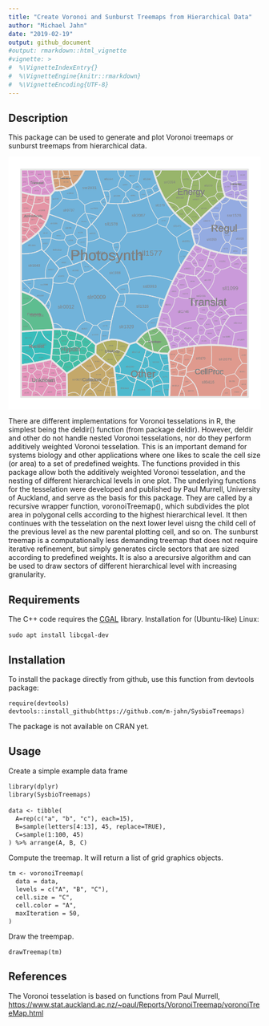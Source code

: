 ```yaml
---
title: "Create Voronoi and Sunburst Treemaps from Hierarchical Data"
author: "Michael Jahn"
date: "2019-02-19"
output: github_document
#output: rmarkdown::html_vignette
#vignette: >
#  %\VignetteIndexEntry{}
#  %\VignetteEngine{knitr::rmarkdown}
#  %\VignetteEncoding{UTF-8}
---
```




## Description

This package can be used to generate and plot Voronoi treemaps or
sunburst treemaps from hierarchical data. 

<img src="vignettes/tm.png" title="plot of chunk unnamed-chunk-3" alt="plot of chunk unnamed-chunk-3" width="600px" style="display: block; margin: auto;" />

There are different implementations for
Voronoi tesselations in R, the simplest being the deldir() function (from package
deldir). However, deldir and other do not handle nested Voronoi tesselations, nor
do they perform additively weighted Voronoi tesselation. This is an important
demand for systems biology and other applications where one likes to scale the cell
size (or area) to a set of predefined weights. The functions provided in this package
allow both the additively weighted Voronoi tesselation, and the nesting of different
hierarchical levels in one plot. The underlying functions for the tesselation
were developed and published by Paul Murrell, University of Auckland, and serve
as the basis for this package. They are called by a recursive wrapper function,
voronoiTreemap(), which subdivides the plot area in polygonal cells according to
the highest hierarchical level.  It then continues with the tesselation on the next 
lower level uisng the child cell of the previous level as the new parental plotting
cell, and so on. The sunburst treemap is a computationally less demanding treemap that
does not require iterative refinement, but simply generates circle sectors that are
sized according to predefined weights. It is also a arecursive algorithm and can be
used to draw sectors of different hierarchical level with increasing granularity.

## Requirements

The C++ code requires the [CGAL](https://www.cgal.org/download.html) library.
Installation for (Ubuntu-like) Linux:

`sudo apt install libcgal-dev`

## Installation

To install the package directly from github, use this function from devtools package:

```
require(devtools)
devtools::install_github(https://github.com/m-jahn/SysbioTreemaps)
```
The package is not available on CRAN yet. 

## Usage

Create a simple example data frame

```
library(dplyr)
library(SysbioTreemaps)

data <- tibble(
  A=rep(c("a", "b", "c"), each=15),
  B=sample(letters[4:13], 45, replace=TRUE),
  C=sample(1:100, 45)
) %>% arrange(A, B, C)
```

Compute the treemap. It will return a list of grid graphics objects.

```
tm <- voronoiTreemap(
  data = data,
  levels = c("A", "B", "C"),
  cell.size = "C",
  cell.color = "A",
  maxIteration = 50,
)
```
Draw the treempap.

```
drawTreemap(tm)
```

## References

The Voronoi tesselation is based on functions from Paul Murrell, https://www.stat.auckland.ac.nz/~paul/Reports/VoronoiTreemap/voronoiTreeMap.html 
